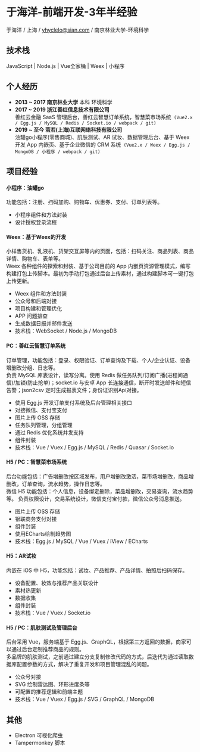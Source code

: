 # 于海洋-前端开发-3年半经验
于海洋 / 上海 / yhyclelo@sian.com / 南京林业大学-环境科学

## 技术栈
JavaScript | Node.js | Vue全家桶 | Weex | 小程序
  
## 个人经历
* **2013 ~ 2017 南京林业大学** 本科 环境科学
* **2017 ~ 2019  浙江善红信息技术有限公司**  
善红云金融 SaaS 管理后台，善红云智慧订单系统，智慧菜市场系统` (Vue2.x / Egg.js / MySQL / Redis / Socket.io / webpack / git)`
* **2019 ~ 至今  萤若(上海)互联网络科技有限公司**  
油罐go小程序(零售商城)、肌肤测试、AR 试妆、数据管理后台、基于 Weex 开发 App 内嵌页、基于企业微信的 CRM 系统` (Vue2.x / Weex / Egg.js / MongoDB / 小程序 / webpack / git)`

  

## 项目经验
#### 小程序：油罐go
功能包括：注册、扫码加购、购物车、优惠券、支付、订单列表等。
* 小程序组件和方法封装
* 设计授权登录流程

#### Weex：基于Weex的开发
小样售货机、乳液机、货架交互屏等内的页面，包括：扫码关注、商品列表、商品详情、购物车、表单等。  
Weex 各种组件的探索和封装、基于公司目前的 App 内嵌页资源管理模式，编写构建打包上传脚本。最初为手动打包通过后台上传素材，通过构建脚本可一键打包上传更新。  
* Weex 组件和方法封装
* 公众号和后端对接
* 项目构建和管理优化
* APP 问题排查
* 生成数据日报并邮件发送
* 技术栈：WebSocket / Node.js / MongoDB

#### PC：善红云智慧订单系统
订单管理，功能包括：登录、权限验证、订单查询及下载、个人/企业认证、设备增删改分组、日志等。  
负责 MySQL 库表设计，读写分离。使用 Redis 做任务队列/订阅广播(进程间通信)/加锁(防止抢单)；socket.io 与安卓 App 长连接通信，断开时发送邮件和短信告警；json2csv 定时生成报表文件；身份证识别Api对接。
* 使用 Egg.js 开发订单支付系统及后台管理相关接口
* 对接微信、支付宝支付
* 图片上传 OSS 存储
* 任务队列管理，分组管理
* 通过 Redis 优化系统并发支持
* 组件封装
* 技术栈：Vue / Vuex / Egg.js / MySQL / Redis / Quasar / Socket.io


#### H5 / PC：智慧菜市场系统  
后台功能包括：广告增删改按区域发布，用户增删改激活，菜市场增删改，商品增删改，订单查询，流水趋势，操作日志等。  
微信 H5 功能包括：个人信息，设备绑定删除，菜品增删改，交易查询，流水趋势等。 
负责权限设计，交易系统设计，微信支付宝付款，微信公众号消息推送。
* 图片上传 OSS 存储
* 银联商务支付对接
* 组件封装
* 使用ECharts绘制趋势图
* 技术栈：Egg.js / MySQL / Vue / Vuex / iView / ECharts

#### H5：AR试妆
内嵌在 iOS 中 H5，功能包括：试妆、产品推荐、产品详情、拍照后扫码保存。  
* 设备配置、妆效与推荐产品关联设计
* 素材热更新
* 数据收集
* 组件封装
* 技术栈：Vue / Vuex / Socket.io

#### H5 / PC：肌肤测试及管理后台
后台采用 Vue，服务端基于 Egg.js、GraphQL，根据第三方返回的数据，商家可以通过后台定制推荐商品的规则。  
多品牌的肌肤测试，之前通过建立分支复制修改代码的方式，后迭代为通过读取数据库配置参数的方式，解决了重复开发和项目管理混乱的问题。  
* 公众号对接
* SVG 绘制雷达图、环形进度条等
* 可配置的推荐逻辑和前端主题
* 技术栈：Vue / Vuex / Egg.js / SVG / GraphQL / MongoDB

  
## 其他
* Electron 可视化爬虫
* Tampermonkey 脚本
